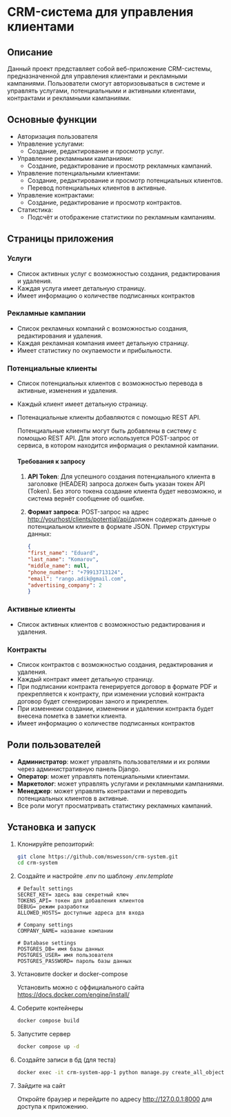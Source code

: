 # CRM-система для управления клиентами

## Описание

Данный проект представляет собой веб-приложение CRM-системы, предназначенной для управления клиентами и рекламными кампаниями. Пользователи смогут авторизовываться в системе и управлять услугами, потенциальными и активными клиентами, контрактами и рекламными кампаниями.

## Основные функции

- Авторизация пользователя
- Управление услугами:
  - Создание, редактирование и просмотр услуг.
- Управление рекламными кампаниями:
  - Создание, редактирование и просмотр рекламных кампаний.
- Управление потенциальными клиентами:
  - Создание, редактирование и просмотр потенциальных клиентов.
  - Перевод потенциальных клиентов в активные.
- Управление контрактами:
  - Создание, редактирование и просмотр контрактов.
- Статистика:
  - Подсчёт и отображение статистики по рекламным кампаниям.

## Страницы приложения

### Услуги

- Список активных услуг с возможностью создания, редактирования и удаления.
- Каждая услуга имеет детальную страницу.
- Имеет информацию о количестве подписанных контрактов

### Рекламные кампании

- Список рекламных компаний с возможностью создания, редактирования и удаления.
- Каждая рекламная компания имеет детальную страницу.
- Имеет статистику по окупаемости и прибыльности.

### Потенциальные клиенты

- Список потенциальных клиентов с возможностью перевода в активные, изменения и удаления.
- Каждый клиент имеет детальную страницу.
- Потенациальные клиенты добавляются с помощью REST API.

    Потенциальные клиенты могут быть добавлены в систему с помощью REST API. Для этого используется POST-запрос от сервиса, в котором находится информация о рекламной кампании. 

    #### Требования к запросу

    1. **API Token**: Для успешного создания потенциального клиента в заголовке (HEADER) запроса должен быть указан токен API (Token). Без этого токена создание клиента будет невозможно, и система вернёт сообщение об ошибке.

    2. **Формат запроса**: POST-запрос на адрес <http://yourhost/clients/potential/api/>должен содержать данные о потенциальном клиенте в формате JSON. Пример структуры данных:

        ```json
        {
        "first_name": "Eduard",
        "last_name": "Komarov",
        "middle_name": null,
        "phone_number": "+79913713124",
        "email": "rango.adik@gmail.com",
        "advertising_company": 2
        }
        ```

### Активные клиенты

- Список активных клиентов с возможностью редактирования и удаления.

### Контракты

- Список контрактов с возможностью создания, редактирования и удаления.
- Каждый контракт имеет детальную страницу.
- При подписании контракта генерируется договор в формате PDF и прекрепляется к контракту, при изменении условий контракта договор будет сгенерирован заного и прикреплен. 
- При изменнеии создании, изменении и удалении контракта будет внесена пометка в заметки клиента.
- Имеет информацию о количестве подписанных контрактов

## Роли пользователей

- **Администратор**: может управлять пользователями и их ролями через административную панель Django.
- **Оператор**: может управлять потенциальными клиентами.
- **Маркетолог**: может управлять услугами и рекламными кампаниями.
- **Менеджер**: может управлять контрактами и переводить потенциальных клиентов в активные.
- Все роли могут просматривать статистику рекламных кампаний.

## Установка и запуск

1. Клонируйте репозиторий:

   ```bash
   git clone https://github.com/mswesson/crm-system.git
   cd crm-system
   ```

2. Создайте и настройте *.env* по шаблону *.env.template*

    ```.env
    # Default settings
    SECRET_KEY= здесь ваш секретный ключ
    TOKENS_API= токен для добавления клиентов
    DEBUG= режим разработки
    ALLOWED_HOSTS= доступные адреса для входа

    # Company settings
    COMPANY_NAME= название компании

    # Database settings
    POSTGRES_DB= имя базы данных
    POSTGRES_USER= имя пользователя
    POSTGRES_PASSWORD= пароль базы данных
    ```

3. Установите docker и docker-compose

    Установить можно с оффициального сайта <https://docs.docker.com/engine/install/>

4. Соберите контейнеры

    ```bash
    docker compose build
    ```

5. Запустите сервер

    ```bash
    docker compose up -d
    ```

6. Создайте записи в бд (для теста)

    ```bash
    docker exec -it crm-system-app-1 python manage.py create_all_objects
    ```

7. Зайдите на сайт

    Откройте браузер и перейдите по адресу <http://127.0.0.1:8000> для доступа к приложению.
